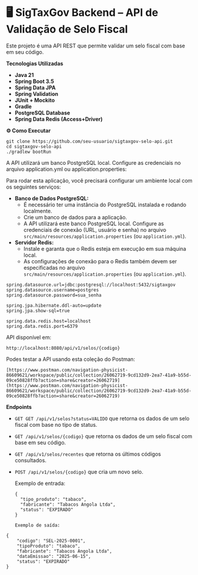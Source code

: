 # 🖥️ SigTaxGov Backend – API de Validação de Selo Fiscal

Este projeto é uma API REST que permite validar um selo fiscal com base em seu código.

**Tecnologias Utilizadas**

- **Java 21**
- **Spring Boot 3.5**
- **Spring Data JPA**
- **Spring Validation**
- **JUnit  + Mockito**
- **Gradle**
- **PostgreSQL Database**
- **Spring Data Redis (Access+Driver)**


**⚙️ Como Executar**

```
git clone https://github.com/seu-usuario/sigtaxgov-selo-api.git
cd sigtaxgov-selo-api
./gradlew bootRun
```

A API utilizará um banco PostgreSQL local. Configure as credenciais no arquivo application.yml ou application.properties:

Para rodar esta aplicação, você precisará configurar um ambiente local com os seguintes serviços:

- **Banco de Dados PostgreSQL:**
    - É necessário ter uma instância do PostgreSQL instalada e rodando localmente.
    - Crie um banco de dados para a aplicação.
    - A API utilizará este banco PostgreSQL local. Configure as credenciais de conexão (URL, usuário e senha) no arquivo `src/main/resources/application.properties` (ou `application.yml`).
- **Servidor Redis:**
    - Instale e garanta que o Redis esteja em execução em sua máquina local.
    - As configurações de conexão para o Redis também devem ser especificadas no arquivo `src/main/resources/application.properties` (ou `application.yml`).

```
spring.datasource.url=jdbc:postgresql://localhost:5432/sigtaxgov
spring.datasource.username=postgres
spring.datasource.password=sua_senha

spring.jpa.hibernate.ddl-auto=update
spring.jpa.show-sql=true

spring.data.redis.host=localhost
spring.data.redis.port=6379
```

API disponível em:

```
http://localhost:8080/api/v1/selos/{codigo}
```
Podes testar a API usando esta coleção do Postman:
```
[https://www.postman.com/navigation-physicist-86609621/workspace/public/collection/26062719-9cd132d9-2ea7-41a9-b55d-09ce50828ffb?action=share&creator=26062719](https://www.postman.com/navigation-physicist-86609621/workspace/public/collection/26062719-9cd132d9-2ea7-41a9-b55d-09ce50828ffb?action=share&creator=26062719)
```
**Endpoints**

- `GET GET /api/v1/selos?status=VALIDO` que retorna os dados de um selo fiscal com base no tipo de status.
- `GET /api/v1/selos/{codigo}` que retorna os dados de um selo fiscal com base em seu código.
- `GET /api/v1/selos/recentes` que retorna os últimos códigos consultados.
- `POST /api/v1/selos/{codigo}` que cria um novo selo.
    
    Exemplo de entrada:
    
    ```
    {
      "tipo_produto": "tabaco",
      "fabricante": "Tabacos Angola Ltda",
      "status": "EXPIRADO"
    }
    ```
    

      Exemplo de saída:

```
{
    "codigo": "SEL-2025-0001",
    "tipoProduto": "tabaco",
    "fabricante": "Tabacos Angola Ltda",
    "dataEmissao": "2025-06-15",
    "status": "EXPIRADO"
}
```